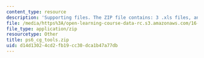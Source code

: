 ```yaml
---
content_type: resource
description: 'Supporting files. The ZIP file contains: 3 .xls files, and 19 .m files.'
file: /media/https%3A/open-learning-course-data-rc.s3.amazonaws.com/16-851-satellite-engineering-fall-2003/d14d13024cd2fb19cc30dca1b47a77db_ps6_cg_tools.zip
file_type: application/zip
resourcetype: Other
title: ps6_cg_tools.zip
uid: d14d1302-4cd2-fb19-cc30-dca1b47a77db
---
```

